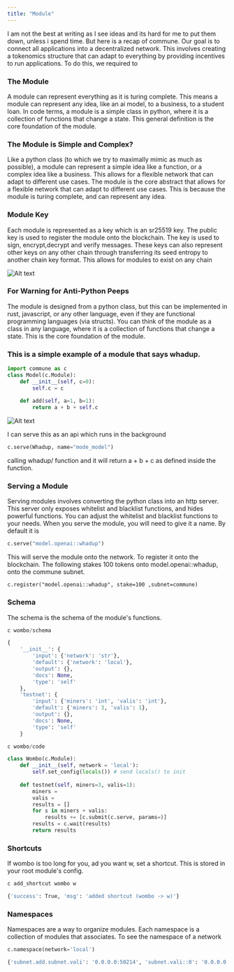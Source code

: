 ```yaml
---
title: "Module"
---
```


I am not the best at writing as I see ideas and its hard for me to put them down, unless i spend time. But here is a recap of commune. Our goal is to connect all applications into a decentralized network. This involves creating a tokenomics structure that can adapt to everything by providing incentives to run applications. To do this, we required to 

### The Module

A module can represent everything as it is turing complete. This means a module can represent any idea, like an ai model, to a business, to a student loan. In code terms, a module is a simple class in python, where it is a collection of functions that change a state. This general definition is the core foundation of the module.

### The Module is Simple and Complex? 

Like a python class (to which we try to maximally mimic as much as possible), a module can represent a simple idea like a function, or a complex idea like a business. This allows for a flexible network that can adapt to different use cases. The module is the core abstract that allows for a flexible network that can adapt to different use cases. This is because the module is turing complete, and can represent any idea.

### Module Key

Each module is represented as a key which is an sr25519 key. The public key is used to register the module onto the blockchain. The key is used to sign, encrypt,decrypt and verify messages. These keys can also represent other keys on any other chain through transferring its seed entropy to another chain key format. This allows for modules to exist on any chain

![Alt text](image_module_key.png)

### For Warning for Anti-Python Peeps

The module is designed from a python class, but this can be implemented in rust, javascript, or any other language, even if they are functional programming languages (via structs). You can think of the module as a class in any language, where it is a collection of functions that change a state. This is the core foundation of the module.

### This is a simple example of a module that says whadup. 

```python
import commune as c
class Model(c.Module):
    def __init__(self, c=0):
        self.c = c
    
    def add(self, a=1, b=1):
        return a + b + self.c
```

![Alt text](image_module.png)


I can serve this as an api which runs in the background 

```python
c.serve(Whadup, name="mode_model")
```

calling whadup/ function and it will return a + b + c as defined inside the function. 

### Serving a Module

Serving modules involves converting the python class into an http server. This server only exposes whitelist and blacklist functions, and hides powerful functions. You can adjust the whitelist and blacklist functions to your needs. 
When you serve the module, you will need to give it a name. By default it is 

```python
c.serve("model.openai::whadup")
```
This will serve the module onto the network. To register it onto the blockchain. The following stakes 100 tokens onto model.openai::whadup, onto the commune subnet.
```
c.register("model.openai::whadup", stake=100 ,subnet=commune)
```
### Schema

The schema is the schema of the module's functions.
```python
c wombo/schema

{
    '__init__': {
        'input': {'network': 'str'},
        'default': {'network': 'local'},
        'output': {},
        'docs': None,
        'type': 'self'
    },
    'testnet': {
        'input': {'miners': 'int', 'valis': 'int'},
        'default': {'miners': 3, 'valis': 1},
        'output': {},
        'docs': None,
        'type': 'self'
    }

c wombo/code

class Wombo(c.Module):
    def __init__(self, network = 'local'):
        self.set_config(locals()) # send locals() to init
    
    def testnet(self, miners=3, valis=1):
        miners =  
        valis = 
        results = []
        for s in miners + valis:
            results += [c.submit(c.serve, params=)]
        results = c.wait(results)
        return results
```

### Shortcuts

If wombo is too long for you, ad you want w, set a shortcut.
This is stored in your root module's config.

```bash
c add_shortcut wombo w

{'success': True, 'msg': 'added shortcut (wombo -> w)'}
```



### Namespaces

Namespaces are a way to organize modules. Each namespace is a collection of modules that associates. To see the namespace of a network

```python
c.namespace(network='local')
```
```bash
{'subnet.add.subnet.vali': '0.0.0.0:50214', 'subnet.vali::0': '0.0.0.0:50086', 'vali': '0.0.0.0:50204'}
```